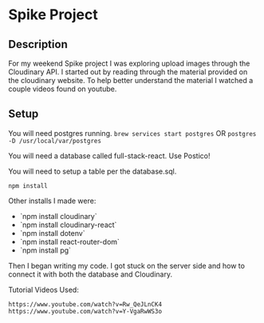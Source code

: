 # Spike Project

## Description

For my weekend Spike project I was exploring upload images through the Cloudinary API. I started out by reading through the material provided on the cloudinary website. To help better understand the material I watched a couple videos found on youtube.

## Setup

You will need postgres running.
`brew services start postgres`
OR
`postgres -D /usr/local/var/postgres`

You will need a database called full-stack-react.
Use Postico!

You will need to setup a table per the database.sql.

`npm install`

Other installs I made were:

<ul>
<li>`npm install cloudinary`</li>
<li>`npm install cloudinary-react`</li>
<li>`npm install dotenv`</li>
<li>`npm install react-router-dom`</li>
<li>`npm install pg`</li>
</ul>
Then I began writing my code. I got stuck on the server side and how to connect it with both the database and Cloudinary.

Tutorial Videos Used:

`https://www.youtube.com/watch?v=Rw_QeJLnCK4`
`https://www.youtube.com/watch?v=Y-VgaRwWS3o`
